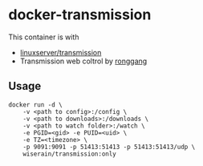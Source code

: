 # docker-transmission

This container is with

- [linuxserver/transmission](https://hub.docker.com/r/linuxserver/transmission/)
- Transmission web coltrol by [ronggang](https://github.com/ronggang/transmission-web-control)

## Usage

```
docker run -d \
    -v <path to config>:/config \
    -v <path to downloads>:/downloads \
    -v <path to watch folder>:/watch \
    -e PGID=<gid> -e PUID=<uid> \
    -e TZ=<timezone> \
    -p 9091:9091 -p 51413:51413 -p 51413:51413/udp \
    wiserain/transmission:only
```
